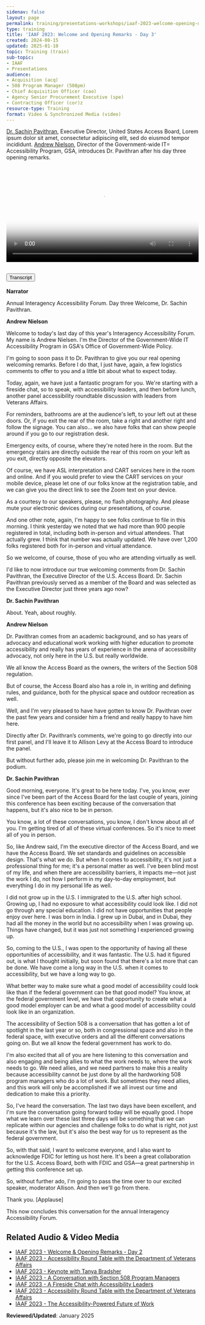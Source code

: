 ```yaml
---
sidenav: false
layout: page
permalink: training/presentations-workshops/iaaf-2023-welcome-opening-day-3/
type: training
title: 'IAAF 2023: Welcome and Opening Remarks - Day 3'
created: 2024-08-15
updated: 2025-01-10
topic: Training (train)
sub-topic: 
- IAAF
- Presentations
audience:
- Acquisition (acq)
- 508 Program Manager (508pm)
- Chief Acquisition Officer (cao)
- Agency Senior Procurement Executive (spe)
- Contracting Officer (cor)z
resource-type: Training
format: Video & Synchronized Media (video)
---
```


[Dr. Sachin Pavithran]({{site.baseurl}}/iaaf/archives/biographies-2023#sachin-pavithran), Executive Director, United States Access Board, 
Lorem ipsum dolor sit amet, consectetur adipiscing elit, sed do eiusmod tempor incididunt. [Andrew Nielson]({{site.baseurl}}/iaaf/archives/biographies-2023#neison-andrew), Director of the Government-wide IT= Accessibility Program, GSA, introduces Dr. Pavithran after his day three opening remarks.

<video controls="controls" poster="https://assets.section508.gov/assets/images/thumbnails/iaaf-2023-s5-poster.jpg" data-vscid="3qesx4ovd" style="width:100%" class="border-base radius-lg border-0px"><source src="https://training.section508.gov/assets/videos/iaaf-2023-s5-welcome-3-oc.mp4" type="video/mp4" /></video>

<div class="usa-accordion usa-accordion--bordered">
  <h2 class="usa-accordion__heading">
    <button type="button" class="usa-accordion__button" aria-expanded="false" aria-controls="a1">Transcript</button>
  </h2>
  <div id="a1" class="usa-accordion__content usa-prose">
    <p><strong>Narrator</strong></p>
    <p>Annual Interagency Accessibility Forum. Day three Welcome, Dr. Sachin Pavithran.</p>   
    <p><strong>Andrew Nielson</strong></p>
    <p>Welcome to today's last day of this year's Interagency Accessibility Forum. My name is Andrew Nielsen. I'm the Director of the Government-Wide IT Accessibility Program in GSA's Office of Government-Wide Policy.</p>
    <p>I'm going to soon pass it to Dr. Pavithran to give you our real opening welcoming remarks. Before I do that, I just have, again, a few logistics comments to offer to you and a little bit about what to expect today.</p>
    <p>Today, again, we have just a fantastic program for you. We're starting with a fireside chat, so to speak, with accessibility leaders, and then before lunch, another panel accessibility roundtable discussion with leaders from Veterans Affairs.</p>
    <p>For reminders, bathrooms are at the audience's left, to your left out at these doors. Or, if you exit the rear of the room, take a right and another right and follow the signage. You can also... we also have folks that can show people around if you go to our registration desk.</p>
    <p>Emergency exits, of course, where they're noted here in the room. But the emergency stairs are directly outside the rear of this room on your left as you exit, directly opposite the elevators.</p>
    <p>Of course, we have ASL interpretation and CART services here in the room and online. And if you would prefer to view the CART services on your mobile device, please let one of our folks know at the registration table, and we can give you the direct link to see the Zoom text on your device.</p>
    <p>As a courtesy to our speakers, please, no flash photography. And please mute your electronic devices during our presentations, of course.</p>
    <p>And one other note, again, I'm happy to see folks continue to file in this morning. I think yesterday we noted that we had more than 900 people registered in total, including both in-person and virtual attendees. That actually grew. I think that number was actually updated. We have over 1,200 folks registered both for in-person and virtual attendance.</p>
    <p>So we welcome, of course, those of you who are attending virtually as well.</p>
    <p>I'd like to now introduce our true welcoming comments from Dr. Sachin Pavithran, the Executive Director of the U.S. Access Board. Dr. Sachin Pavithran previously served as a member of the Board and was selected as the Executive Director just three years ago now?</p>
    <p><strong>Dr. Sachin Pavithran</strong></p>
    <p>About. Yeah, about roughly.</p> 
    <p><strong>Andrew Nielson</strong></p>
    <p>Dr. Pavithran comes from an academic background, and so has years of advocacy and educational work working with higher education to promote accessibility and really has years of experience in the arena of accessibility advocacy, not only here in the U.S. but really worldwide.</p>
    <p>We all know the Access Board as the owners, the writers of the Section 508 regulation.</p>
    <p>But of course, the Access Board also has a role in, in writing and defining rules, and guidance, both for the physical space and outdoor recreation as well.</p>
    <p>Well, and I'm very pleased to have have gotten to know Dr. Pavithran over the past few years and consider him a friend  and really happy to have him here.</p>
    <p>Directly after Dr. Pavithran’s comments, we're going to go directly into our first panel, and I'll leave it to Allison Levy at the Access Board to introduce the panel.</p>
    <p>But without further ado, please join me in welcoming Dr. Pavithran to the podium.</p>
     <p><strong>Dr. Sachin Pavithran</strong></p>
    <p>Good morning, everyone. It's great to be here today. I've, you know, ever since I've been part of the Access Board for the last couple of years, joining this conference has been exciting because of the conversation that happens, but it's also nice to be in person.</p>
    <p>You know, a lot of these conversations, you know, I don't know about all of you. I'm getting tired of all of these virtual conferences. So it's nice to meet all of you in person.</p>
    <p>So, like Andrew said, I'm the executive director of the Access Board, and we have the Access Board. We set standards and guidelines on accessible design. That's what we do. But when it comes to accessibility, it's not just a professional thing for me; it's a personal matter as well. I've been blind most of my life, and when there are accessibility barriers, it impacts me—not just the work I do, not how I perform in my day-to-day employment, but everything I do in my personal life as well.</p>
    <p>I did not grow up in the U.S. I immigrated to the U.S. after high school. Growing up, I had no exposure to what accessibility could look like. I did not go through any special education. I did not have opportunities that people enjoy over here. I was born in India. I grew up in Dubai, and in Dubai, they had all the money in the world but no accessibility when I was growing up. Things have changed, but it was just not something I experienced growing up.</p>
    <p>So, coming to the U.S., I was open to the opportunity of having all these opportunities of accessibility, and it was fantastic. The U.S. had it figured out, is what I thought initially, but soon found that there's a lot more that can be done. We have come a long way in the U.S. when it comes to accessibility, but we have a long way to go.</p>
    <p>What better way to make sure what a good model of accessibility could look like than if the federal government can be that good model? You know, at the federal government level, we have that opportunity to create what a good model employer can be and what a good model of accessibility could look like in an organization.</p>
    <p>The accessibility of Section 508 is a conversation that has gotten a lot of spotlight in the last year or so, both in congressional space and also in the federal space, with executive orders and all the different conversations going on. But we all know the federal government has work to do.</p>
    <p>I'm also excited that all of you are here listening to this conversation and also engaging and being allies to what the work needs to, where the work needs to go. We need allies, and we need partners to make this a reality because accessibility cannot be just done by all the hardworking 508 program managers who do a lot of work. But sometimes they need allies, and this work will only be accomplished if we all invest our time and dedication to make this a priority.</p>
    <p>So, I've heard the conversation. The last two days have been excellent, and I'm sure the conversation going forward today will be equally good. I hope what we learn over these last three days will be something that we can replicate within our agencies and challenge folks to do what is right, not just because it's the law, but it's also the best way for us to represent as the federal government.</p>
    <p>So, with that said, I want to welcome everyone, and I also want to acknowledge FDIC for letting us host here. It's been a great collaboration for the U.S. Access Board, both with FDIC and GSA—a great partnership in getting this conference set up.</p>
    <p>So, without further ado, I'm going to pass the time over to our excited speaker, moderator Allison. And then we'll go from there.</p>
    <p>Thank you. [Applause]</p>
    <p>This now concludes this conversation for the annual Interagency Accessibility Forum.</p>
  </div>
</div>

## Related Audio & Video Media
* [IAAF 2023 - Welcome & Opening Remarks - Day 2]({{site.baseurl}}/training/presentations-workshops/iaaf-2023-welcome-opening-day-2/)
* [IAAF 2023 - Accessibility Round Table with the Department of Veterans Affairs]({{site.baseurl}}/training/presentations-workshops/iaaf-2023-digital-federal-workplace/)
* [IAAF 2023 - Keynote with Tanya Bradsher]({{site.baseurl}}/training/presentations-workshops/iaaf-2023-keynote-tanya-bradsher/iaaf-2023-keynote-tanya-bradsher/)
* [IAAF 2023 - A Conversation with Section 508 Program Managers]({{site.baseurl}}/training/presentations-workshops/iaaf-2023-real-talk-508-pms/)
* [iAAF 2023 - A Fireside Chat with Accessibility Leaders]({{site.baseurl}}/training/presentations-workshops/iaaf-2023-fireside-chat-with-accessibility-leaders/)
* [IAAF 2023 - Accessibility Round Table with the Department of Veterans Affairs]({{site.baseurl}}/training/presentations-workshops/iaaf-2023-accessibility-round-table/)
* [IAAF 2023 - The Accessibility-Powered Future of Work]({{site.baseurl}}/training/presentations-workshops/iaaf-2023-accessibility-powered-future-of-work/)

**Reviewed/Updated**: January 2025
